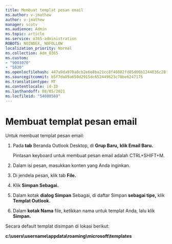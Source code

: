 ```yaml
---
title: Membuat templat pesan email
ms.author: v-jmathew
author: v-jmathew
manager: scotv
ms.audience: Admin
ms.topic: article
ms.service: o365-administration
ROBOTS: NOINDEX, NOFOLLOW
localization_priority: Normal
ms.collection: Adm_O365
ms.custom:
- "9003070"
- "5830"
ms.openlocfilehash: 447a9da970a0cb2e6e8ba21cc8f46082fd85d06b1244636c28fdebc2d911531d
ms.sourcegitcommit: b5f7da89a650d2915dc652449623c78be6247175
ms.translationtype: MT
ms.contentlocale: id-ID
ms.lasthandoff: 08/05/2021
ms.locfileid: "54080569"
---
```

# <a name="create-an-email-message-template"></a>Membuat templat pesan email

Untuk membuat templat pesan email:

1. Pada **tab** Beranda Outlook Desktop, di **Grup Baru,** **klik Email Baru.**

    Pintasan keyboard untuk membuat pesan email adalah CTRL+SHIFT+M.

2. Dalam isi pesan, masukkan konten yang Anda inginkan.
3. Di jendela pesan, klik tab **File.**
4. Klik **Simpan Sebagai.**
5. Dalam kotak **dialog Simpan** Sebagai, di daftar Simpan **sebagai tipe,** klik **Templat Outlook.**
6. Dalam **kotak Nama** file, ketikkan nama untuk templat Anda, lalu klik **Simpan.**

Secara default templat disimpan di lokasi berikut:

**c:\users\username\appdata\roaming\microsoft\templates**
